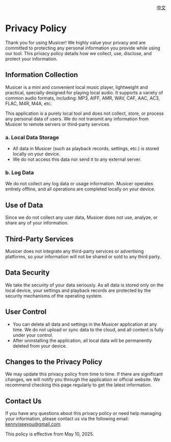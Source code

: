 <p align="right">
  <a href="./privacy-policy.zh.md">中文</a>
</p>
<!--rehype:style=float: right; bottom: -36px; position: relative;-->

Privacy Policy
===

Thank you for using Musicer! We highly value your privacy and are committed to protecting any personal information you provide while using our tool. This privacy policy details how we collect, use, disclose, and protect your information.

## Information Collection

Musicer is a mini and convenient local music player, lightweight and practical, specially designed for playing local audio. It supports a variety of common audio formats, including: MP3, AIFF, AMR, WAV, CAF, AAC, AC3, FLAC, M4R, M4A, etc.

This application is a purely local tool and does not collect, store, or process any personal data of users. We do not transmit any information from Musicer to remote servers or third-party services.

### a. **Local Data Storage**

- All data in Musicer (such as playback records, settings, etc.) is stored locally on your device.
- We do not access this data nor send it to any external server.

### b. **Log Data**

We do not collect any log data or usage information. Musicer operates entirely offline, and all operations are completed locally on your device.

## Use of Data

Since we do not collect any user data, Musicer does not use, analyze, or share any of your information.

## Third-Party Services

Musicer does not integrate any third-party services or advertising platforms, so your information will not be shared or sold to any third party.

## Data Security

We take the security of your data seriously. As all data is stored only on the local device, your settings and playback records are protected by the security mechanisms of the operating system.

## User Control

- You can delete all data and settings in the Musicer application at any time. We do not upload or sync data to the cloud, and all content is fully under your control.
- After uninstalling the application, all local data will be permanently deleted from your device.

## Changes to the Privacy Policy

We may update this privacy policy from time to time. If there are significant changes, we will notify you through the application or official website. We recommend checking this page regularly to get the latest information.

## Contact Us

If you have any questions about this privacy policy or need help managing your information, please contact us via the following email: [kennyiseeyou@gmail.com](mailto:kennyiseeyou@gmail.com).

This policy is effective from May 10, 2025.